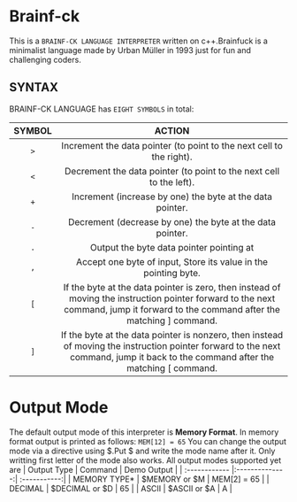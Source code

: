 # Brainf-ck
This is a `BRAINF-CK LANGUAGE INTERPRETER` written on c++.Brainfuck is a minimalist language made by Urban Müller in 1993 just for fun and challenging coders.

## SYNTAX
BRAINF-CK LANGUAGE has `EIGHT SYMBOLS` in total:

| SYMBOL | ACTION        |
|:------:|:--------------:| 
| `>`  | Increment the data pointer (to point to the next cell to the right).
| `<`    | Decrement the data pointer (to point to the next cell to the left).
| `+`    | Increment (increase by one) the byte at the data pointer.
| `-`    | Decrement (decrease by one) the byte at the data pointer.
| `.`    | Output the byte data pointer pointing at
| `,`    | Accept one byte of input, Store its value in the pointing byte.
| `[`    | If the byte at the data pointer is zero, then instead of moving the instruction pointer forward to the next command, jump it forward to the command after the matching ] command.
| `]`    | If the byte at the data pointer is nonzero, then instead of moving the instruction pointer forward to the next command, jump it back to the command after the matching [ command.

# Output Mode
The default output mode of this interpreter is __Memory Format__. In memory format output is printed as follows:
```MEM[12] = 65```
You can change the output mode via a directive using $.Put $ and write the mode name after it. Only writting first letter of the mode also works. All output modes supported yet are 
| Output Type   | Command        | Demo Output  |
| :------------ |:--------------:| :-----------:|
| MEMORY TYPE*  | $MEMORY or $M  | MEM[2] = 65  |
| DECIMAL       | $DECIMAL or $D |      65      |
| ASCII         | $ASCII or $A   |       A      |

